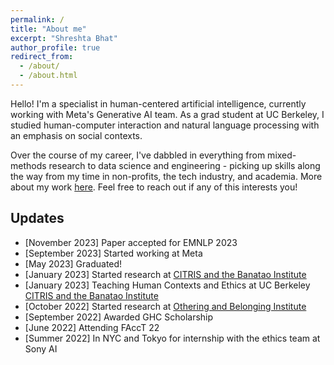 ```yaml
---
permalink: /
title: "About me"
excerpt: "Shreshta Bhat"
author_profile: true
redirect_from: 
  - /about/
  - /about.html
---
```


Hello! I'm a specialist in human-centered artificial intelligence, currently working with Meta's Generative AI team. As a grad student at UC Berkeley, I studied human-computer interaction and natural language processing with an emphasis on social contexts.

Over the course of my career, I've dabbled in everything from mixed-methods research to data science and engineering - picking up skills along the way from my time in non-profits, the tech industry, and academia. More about my work [here](https://drive.google.com/file/d/1zO_VYiC0VvjUGvw7PKXc1ZDOiVmrN8Fh/view?usp=sharing). Feel free to reach out if any of this interests you!


Updates
------
* [November 2023] Paper accepted for EMNLP 2023
* [September 2023] Started working at Meta
* [May 2023] Graduated!
* [January 2023] Started research at [CITRIS and the Banatao Institute](https://citrispolicylab.org/ourbetterweb/)
* [January 2023] Teaching Human Contexts and Ethics at UC Berkeley [CITRIS and the Banatao Institute](https://data.berkeley.edu/human-contexts-and-ethics)
* [October 2022] Started research at [Othering and Belonging Institute](https://belonging.berkeley.edu)
* [September 2022] Awarded GHC Scholarship
* [June 2022] Attending FAccT 22
* [Summer 2022] In NYC and Tokyo for internship with the ethics team at Sony AI
